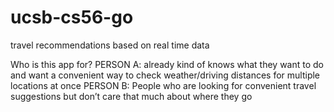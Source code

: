# ucsb-cs56-go
travel recommendations based on real time data

Who is this app for? 
PERSON A:  already kind of knows what they want to do and want a convenient way to check weather/driving distances for multiple locations at once
PERSON B: People who are looking for convenient travel suggestions but don’t care that much about where they go
